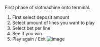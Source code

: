 First phase of slotmachine onto terminal.

1. First select deposit amount
2. Select amount of lines you want to play
3. Select bet per line
4. See if you win
5. Play again / Exit
![image](https://github.com/VeetiAuria/slotMachine/assets/127295067/df798af4-0bdd-4507-bf89-671bbccc339c)
